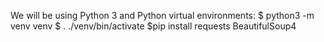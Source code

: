 We will be using Python 3 and Python virtual environments:
$ python3 -m venv venv
$ . ./venv/bin/activate
$pip install requests BeautifulSoup4
